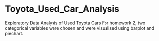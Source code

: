 # Toyota_Used_Car_Analysis
Exploratory Data Analysis of Used Toyota Cars
For homework 2, two categorical variables were chosen and were visualised using barplot and piechart. 
